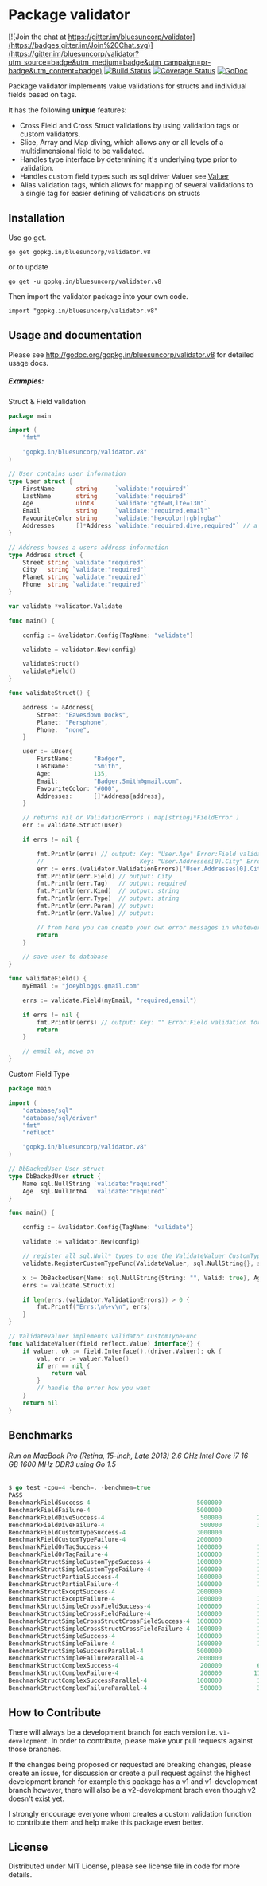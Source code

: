 Package validator
================

[![Join the chat at https://gitter.im/bluesuncorp/validator](https://badges.gitter.im/Join%20Chat.svg)](https://gitter.im/bluesuncorp/validator?utm_source=badge&utm_medium=badge&utm_campaign=pr-badge&utm_content=badge)
[![Build Status](https://semaphoreci.com/api/v1/projects/ec20115f-ef1b-4c7d-9393-cc76aba74eb4/517072/badge.svg)](https://semaphoreci.com/joeybloggs/validator)
[![Coverage Status](https://coveralls.io/repos/bluesuncorp/validator/badge.svg?branch=v7&service=github)](https://coveralls.io/github/bluesuncorp/validator?branch=v7)
[![GoDoc](https://godoc.org/gopkg.in/bluesuncorp/validator.v7?status.svg)](https://godoc.org/gopkg.in/bluesuncorp/validator.v7)

Package validator implements value validations for structs and individual fields based on tags.

It has the following **unique** features:

-   Cross Field and Cross Struct validations by using validation tags or custom validators.  
-   Slice, Array and Map diving, which allows any or all levels of a multidimensional field to be validated.  
-   Handles type interface by determining it's underlying type prior to validation.
-   Handles custom field types such as sql driver Valuer see [Valuer](https://golang.org/src/database/sql/driver/types.go?s=1210:1293#L29)
-   Alias validation tags, which allows for mapping of several validations to a single tag for easier defining of validations on structs

Installation
------------

Use go get.

	go get gopkg.in/bluesuncorp/validator.v8

or to update

	go get -u gopkg.in/bluesuncorp/validator.v8

Then import the validator package into your own code.

	import "gopkg.in/bluesuncorp/validator.v8"

Usage and documentation
------

Please see http://godoc.org/gopkg.in/bluesuncorp/validator.v8 for detailed usage docs.

##### Examples:

Struct & Field validation
```go
package main

import (
	"fmt"

	"gopkg.in/bluesuncorp/validator.v8"
)

// User contains user information
type User struct {
	FirstName      string     `validate:"required"`
	LastName       string     `validate:"required"`
	Age            uint8      `validate:"gte=0,lte=130"`
	Email          string     `validate:"required,email"`
	FavouriteColor string     `validate:"hexcolor|rgb|rgba"`
	Addresses      []*Address `validate:"required,dive,required"` // a person can have a home and cottage...
}

// Address houses a users address information
type Address struct {
	Street string `validate:"required"`
	City   string `validate:"required"`
	Planet string `validate:"required"`
	Phone  string `validate:"required"`
}

var validate *validator.Validate

func main() {

	config := &validator.Config{TagName: "validate"}

	validate = validator.New(config)

	validateStruct()
	validateField()
}

func validateStruct() {

	address := &Address{
		Street: "Eavesdown Docks",
		Planet: "Persphone",
		Phone:  "none",
	}

	user := &User{
		FirstName:      "Badger",
		LastName:       "Smith",
		Age:            135,
		Email:          "Badger.Smith@gmail.com",
		FavouriteColor: "#000",
		Addresses:      []*Address{address},
	}

	// returns nil or ValidationErrors ( map[string]*FieldError )
	err := validate.Struct(user)

	if errs != nil {

		fmt.Println(errs) // output: Key: "User.Age" Error:Field validation for "Age" failed on the "lte" tag
		//	                         Key: "User.Addresses[0].City" Error:Field validation for "City" failed on the "required" tag
		err := errs.(validator.ValidationErrors)["User.Addresses[0].City"]
		fmt.Println(err.Field) // output: City
		fmt.Println(err.Tag)   // output: required
		fmt.Println(err.Kind)  // output: string
		fmt.Println(err.Type)  // output: string
		fmt.Println(err.Param) // output:
		fmt.Println(err.Value) // output:

		// from here you can create your own error messages in whatever language you wish
		return
	}

	// save user to database
}

func validateField() {
	myEmail := "joeybloggs.gmail.com"

	errs := validate.Field(myEmail, "required,email")

	if errs != nil {
		fmt.Println(errs) // output: Key: "" Error:Field validation for "" failed on the "email" tag
		return
	}

	// email ok, move on
}
```

Custom Field Type
```go
package main

import (
	"database/sql"
	"database/sql/driver"
	"fmt"
	"reflect"

	"gopkg.in/bluesuncorp/validator.v8"
)

// DbBackedUser User struct
type DbBackedUser struct {
	Name sql.NullString `validate:"required"`
	Age  sql.NullInt64  `validate:"required"`
}

func main() {

	config := &validator.Config{TagName: "validate"}

	validate := validator.New(config)

	// register all sql.Null* types to use the ValidateValuer CustomTypeFunc
	validate.RegisterCustomTypeFunc(ValidateValuer, sql.NullString{}, sql.NullInt64{}, sql.NullBool{}, sql.NullFloat64{})

	x := DbBackedUser{Name: sql.NullString{String: "", Valid: true}, Age: sql.NullInt64{Int64: 0, Valid: false}}
	errs := validate.Struct(x)

	if len(errs.(validator.ValidationErrors)) > 0 {
		fmt.Printf("Errs:\n%+v\n", errs)
	}
}

// ValidateValuer implements validator.CustomTypeFunc
func ValidateValuer(field reflect.Value) interface{} {
	if valuer, ok := field.Interface().(driver.Valuer); ok {
		val, err := valuer.Value()
		if err == nil {
			return val
		}
		// handle the error how you want
	}
	return nil
}
```

Benchmarks
------
###### Run on MacBook Pro (Retina, 15-inch, Late 2013) 2.6 GHz Intel Core i7 16 GB 1600 MHz DDR3 using Go 1.5
```go
$ go test -cpu=4 -bench=. -benchmem=true
PASS
BenchmarkFieldSuccess-4                            	 5000000	       285 ns/op	      16 B/op	       1 allocs/op
BenchmarkFieldFailure-4                            	 5000000	       284 ns/op	      16 B/op	       1 allocs/op
BenchmarkFieldDiveSuccess-4                        	  500000	      2501 ns/op	     384 B/op	      19 allocs/op
BenchmarkFieldDiveFailure-4                        	  500000	      3022 ns/op	     752 B/op	      23 allocs/op
BenchmarkFieldCustomTypeSuccess-4                  	 3000000	       445 ns/op	      32 B/op	       2 allocs/op
BenchmarkFieldCustomTypeFailure-4                  	 2000000	       788 ns/op	     416 B/op	       6 allocs/op
BenchmarkFieldOrTagSuccess-4                       	 1000000	      1377 ns/op	      32 B/op	       2 allocs/op
BenchmarkFieldOrTagFailure-4                       	 1000000	      1201 ns/op	     400 B/op	       6 allocs/op
BenchmarkStructSimpleCustomTypeSuccess-4           	 1000000	      1257 ns/op	      80 B/op	       5 allocs/op
BenchmarkStructSimpleCustomTypeFailure-4           	 1000000	      1776 ns/op	     608 B/op	      13 allocs/op
BenchmarkStructPartialSuccess-4                    	 1000000	      1354 ns/op	     400 B/op	      11 allocs/op
BenchmarkStructPartialFailure-4                    	 1000000	      1813 ns/op	     784 B/op	      16 allocs/op
BenchmarkStructExceptSuccess-4                     	 2000000	       916 ns/op	     368 B/op	       9 allocs/op
BenchmarkStructExceptFailure-4                     	 1000000	      1369 ns/op	     400 B/op	      11 allocs/op
BenchmarkStructSimpleCrossFieldSuccess-4           	 1000000	      1033 ns/op	     128 B/op	       6 allocs/op
BenchmarkStructSimpleCrossFieldFailure-4           	 1000000	      1569 ns/op	     528 B/op	      11 allocs/op
BenchmarkStructSimpleCrossStructCrossFieldSuccess-4	 1000000	      1371 ns/op	     160 B/op	       8 allocs/op
BenchmarkStructSimpleCrossStructCrossFieldFailure-4	 1000000	      1935 ns/op	     560 B/op	      13 allocs/op
BenchmarkStructSimpleSuccess-4                     	 1000000	      1161 ns/op	      48 B/op	       3 allocs/op
BenchmarkStructSimpleFailure-4                     	 1000000	      1720 ns/op	     560 B/op	      11 allocs/op
BenchmarkStructSimpleSuccessParallel-4             	 5000000	       329 ns/op	      48 B/op	       3 allocs/op
BenchmarkStructSimpleFailureParallel-4             	 2000000	       625 ns/op	     560 B/op	      11 allocs/op
BenchmarkStructComplexSuccess-4                    	  200000	      6636 ns/op	     432 B/op	      27 allocs/op
BenchmarkStructComplexFailure-4                    	  200000	     11327 ns/op	    2919 B/op	      69 allocs/op
BenchmarkStructComplexSuccessParallel-4            	 1000000	      1991 ns/op	     432 B/op	      27 allocs/op
BenchmarkStructComplexFailureParallel-4            	  500000	      3854 ns/op	    2920 B/op	      69 allocs/op
```

How to Contribute
------

There will always be a development branch for each version i.e. `v1-development`. In order to contribute, 
please make your pull requests against those branches.

If the changes being proposed or requested are breaking changes, please create an issue, for discussion 
or create a pull request against the highest development branch for example this package has a 
v1 and v1-development branch however, there will also be a v2-development brach even though v2 doesn't exist yet.

I strongly encourage everyone whom creates a custom validation function to contribute them and
help make this package even better.

License
------
Distributed under MIT License, please see license file in code for more details.
